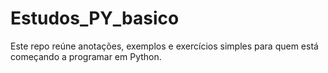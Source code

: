 # Estudos_PY_basico
Este repo reúne anotações, exemplos e exercícios simples para quem está começando a programar em Python.
